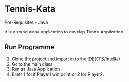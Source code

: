 # Tennis-Kata

Pre-Requisites - Java 

It is a stand alone application to develop Tennis Application.

Run Programme
-------------

1) Clone the project and import in to the IDE(STS/IntelliJ)
2) Go to the main class
3) Run as Java Application 
4) Enter 1 for if Player1 win point or 2 for Player2.

